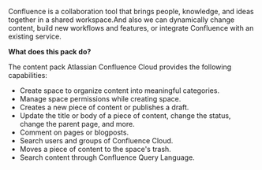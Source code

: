 Confluence is a collaboration tool that brings people, knowledge, and ideas together in a shared workspace.And also we can dynamically change content, build new workflows and features, or integrate Confluence with an existing service.


**What does this pack do?**

The content pack Atlassian Confluence Cloud provides the following capabilities:
- Create space to organize content into meaningful categories.
- Manage space permissions while creating space.
- Creates a new piece of content or publishes a draft.
- Update the title or body of a piece of content, change the status, change the parent page, and more.
- Comment on pages or blogposts.
- Search users and groups of Confluence Cloud.
- Moves a piece of content to the space's trash.
- Search content through Confluence Query Language.
